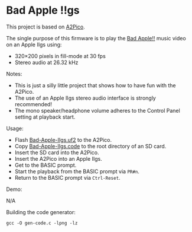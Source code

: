 # Bad Apple !!gs

This project is based on [A2Pico](https://github.com/oliverschmidt/a2pico).

The single purpose of this firmware is to play the [Bad Apple!!](https://en.wikipedia.org/wiki/Bad_Apple!!) music video on an Apple IIgs using:
* 320×200 pixels in fill-mode at 30 fps
* Stereo audio at 26.32 kHz

Notes:
* This is just a silly little project that shows how to have fun with the A2Pico.
* The use of an Apple IIgs stereo audio interface is strongly recommended!
* The mono speaker/headphone volume adheres to the Control Panel setting at playback start.

Usage:
* Flash [Bad-Apple-IIgs.uf2](https://github.com/oliverschmidt/bad-apple-iigs/releases/latest/download/Bad-Apple-IIgs.uf2) to the A2Pico.
* Copy [Bad-Apple-IIgs.code](https://github.com/oliverschmidt/bad-apple-iigs/releases/latest/download/Bad-Apple-IIgs.code) to the root directory of an SD card.
* Insert the SD card into the A2Pico.
* Insert the A2Pico into an Apple IIgs.
* Get to the BASIC prompt.
* Start the playback from the BASIC prompt via `PR#n`.
* Return to the BASIC prompt via `Ctrl-Reset`.

Demo:

N/A

Building the code generator:

`gcc -O gen-code.c -lpng -lz`
